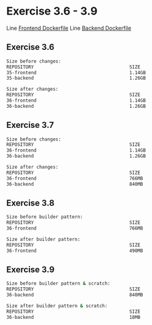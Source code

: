 # Exercise 3.6 - 3.9    

Line [Frontend Dockerfile]([URL](https://github.com/AOskari/DevOps-HY/blob/master/Part-3/3.6/frontend/Dockerfile)) 
Line [Backend Dockerfile]([URL](https://github.com/AOskari/DevOps-HY/blob/master/Part-3/3.6/backend/Dockerfile))

## Exercise 3.6
```sh
Size before changes: 
REPOSITORY                                   SIZE
35-frontend                                  1.14GB
35-backend                                   1.26GB

Size after changes:
REPOSITORY                                   SIZE
36-frontend                                  1.14GB
36-backend                                   1.26GB

```

## Exercise 3.7
```sh
Size before changes:
REPOSITORY                                   SIZE
36-frontend                                  1.14GB
36-backend                                   1.26GB

Size after changes:
REPOSITORY                                   SIZE 
36-frontend                                  766MB
36-backend                                   840MB

```

## Exercise 3.8
```sh
Size before builder pattern:
REPOSITORY                                   SIZE 
36-frontend                                  766MB

Size after builder pattern:
REPOSITORY                                   SIZE 
36-frontend                                  490MB

```

## Exercise 3.9
```sh
Size before builder pattern & scratch:
REPOSITORY                                   SIZE 
36-backend                                   840MB

Size after builder pattern & scratch:
REPOSITORY                                   SIZE 
36-backend                                   18MB
```
